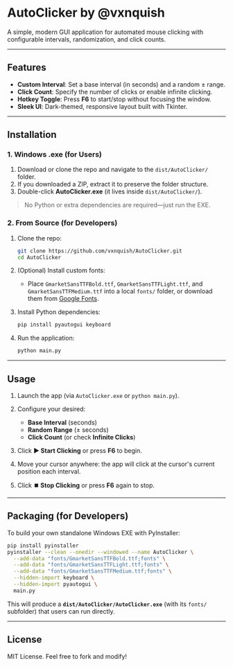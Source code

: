 # AutoClicker by @vxnquish

A simple, modern GUI application for automated mouse clicking with configurable intervals, randomization, and click counts.

---

## Features

* **Custom Interval**: Set a base interval (in seconds) and a random ± range.
* **Click Count**: Specify the number of clicks or enable infinite clicking.
* **Hotkey Toggle**: Press **F6** to start/stop without focusing the window.
* **Sleek UI**: Dark-themed, responsive layout built with Tkinter.

---

## Installation

### 1. Windows .exe (for Users)

1. Download or clone the repo and navigate to the `dist/AutoClicker/` folder.
2. If you downloaded a ZIP, extract it to preserve the folder structure.
3. Double-click **AutoClicker.exe** (it lives inside `dist/AutoClicker/`).

> No Python or extra dependencies are required—just run the EXE.

### 2. From Source (for Developers)

1. Clone the repo:

   ```bash
   git clone https://github.com/vxnquish/AutoClicker.git
   cd AutoClicker
   ```
2. (Optional) Install custom fonts:

   * Place `GmarketSansTTFBold.ttf`, `GmarketSansTTFLight.ttf`, and `GmarketSansTTFMedium.ttf` into a local `fonts/` folder, or download them from [Google Fonts](https://fonts.google.com/).
3. Install Python dependencies:

   ```bash
   pip install pyautogui keyboard
   ```
4. Run the application:

   ```bash
   python main.py
   ```

---

## Usage

1. Launch the app (via `AutoClicker.exe` or `python main.py`).
2. Configure your desired:

   * **Base Interval** (seconds)
   * **Random Range** (± seconds)
   * **Click Count** (or check **Infinite Clicks**)
3. Click **▶️ Start Clicking** or press **F6** to begin.
4. Move your cursor anywhere: the app will click at the cursor's current position each interval.
5. Click **⏹️ Stop Clicking** or press **F6** again to stop.

---

## Packaging (for Developers)

To build your own standalone Windows EXE with PyInstaller:

```bash
pip install pyinstaller
pyinstaller --clean --onedir --windowed --name AutoClicker \
  --add-data "fonts/GmarketSansTTFBold.ttf;fonts" \
  --add-data "fonts/GmarketSansTTFLight.ttf;fonts" \
  --add-data "fonts/GmarketSansTTFMedium.ttf;fonts" \
  --hidden-import keyboard \
  --hidden-import pyautogui \
  main.py
```

This will produce a **`dist/AutoClicker/AutoClicker.exe`** (with its `fonts/` subfolder) that users can run directly.

---

## License

MIT License. Feel free to fork and modify!
